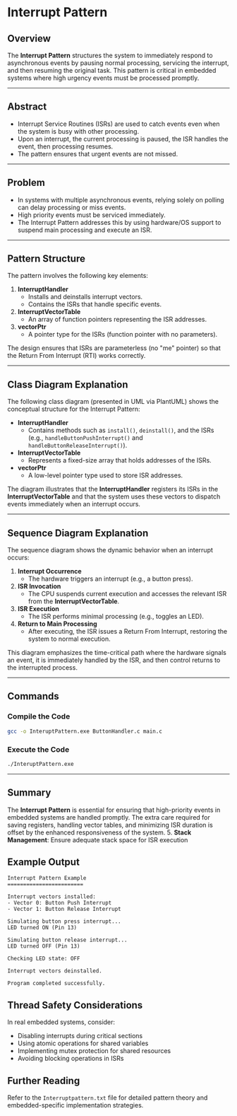 # Interrupt Pattern

## Overview
The **Interrupt Pattern** structures the system to immediately respond to asynchronous events by pausing normal processing, servicing the interrupt, and then resuming the original task. This pattern is critical in embedded systems where high urgency events must be processed promptly.

---

## Abstract
- Interrupt Service Routines (ISRs) are used to catch events even when the system is busy with other processing.
- Upon an interrupt, the current processing is paused, the ISR handles the event, then processing resumes.
- The pattern ensures that urgent events are not missed.

---

## Problem
- In systems with multiple asynchronous events, relying solely on polling can delay processing or miss events.
- High priority events must be serviced immediately.
- The Interrupt Pattern addresses this by using hardware/OS support to suspend main processing and execute an ISR.

---

## Pattern Structure
The pattern involves the following key elements:
1. **InterruptHandler**  
   - Installs and deinstalls interrupt vectors.
   - Contains the ISRs that handle specific events.
2. **InterruptVectorTable**  
   - An array of function pointers representing the ISR addresses.
3. **vectorPtr**  
   - A pointer type for the ISRs (function pointer with no parameters).

The design ensures that ISRs are parameterless (no "me" pointer) so that the Return From Interrupt (RTI) works correctly.

---

## Class Diagram Explanation
The following class diagram (presented in UML via PlantUML) shows the conceptual structure for the Interrupt Pattern:
- **InterruptHandler**  
  - Contains methods such as `install()`, `deinstall()`, and the ISRs (e.g., `handleButtonPushInterrupt()` and `handleButtonReleaseInterrupt()`).
- **InterruptVectorTable**  
  - Represents a fixed-size array that holds addresses of the ISRs.  
- **vectorPtr**  
  - A low-level pointer type used to store ISR addresses.

The diagram illustrates that the **InterruptHandler** registers its ISRs in the **InterruptVectorTable** and that the system uses these vectors to dispatch events immediately when an interrupt occurs.

---

## Sequence Diagram Explanation
The sequence diagram shows the dynamic behavior when an interrupt occurs:
1. **Interrupt Occurrence**  
   - The hardware triggers an interrupt (e.g., a button press).
2. **ISR Invocation**  
   - The CPU suspends current execution and accesses the relevant ISR from the **InterruptVectorTable**.
3. **ISR Execution**  
   - The ISR performs minimal processing (e.g., toggles an LED).
4. **Return to Main Processing**  
   - After executing, the ISR issues a Return From Interrupt, restoring the system to normal execution.

This diagram emphasizes the time-critical path where the hardware signals an event, it is immediately handled by the ISR, and then control returns to the interrupted process.

---

## Commands

### Compile the Code
```bash
gcc -o InteruptPattern.exe ButtonHandler.c main.c
```

### Execute the Code
```bash
./InteruptPattern.exe
```

---

## Summary
The **Interrupt Pattern** is essential for ensuring that high-priority events in embedded systems are handled promptly. The extra care required for saving registers, handling vector tables, and minimizing ISR duration is offset by the enhanced responsiveness of the system.
5. **Stack Management**: Ensure adequate stack space for ISR execution

## Example Output

```
Interrupt Pattern Example
========================

Interrupt vectors installed:
- Vector 0: Button Push Interrupt
- Vector 1: Button Release Interrupt

Simulating button press interrupt...
LED turned ON (Pin 13)

Simulating button release interrupt...
LED turned OFF (Pin 13)

Checking LED state: OFF

Interrupt vectors deinstalled.

Program completed successfully.
```

## Thread Safety Considerations

In real embedded systems, consider:
- Disabling interrupts during critical sections
- Using atomic operations for shared variables
- Implementing mutex protection for shared resources
- Avoiding blocking operations in ISRs

## Further Reading

Refer to the `Interruptpattern.txt` file for detailed pattern theory and embedded-specific implementation strategies.
